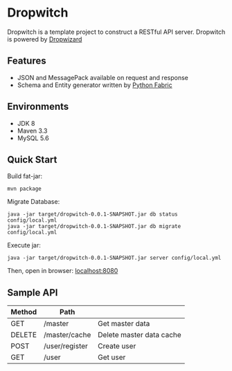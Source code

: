 # Dropwitch

Dropwitch is a template project to construct a RESTful API server.
Dropwitch is powered by [Dropwizard](http://www.dropwizard.io/)


## Features

- JSON and MessagePack available on request and response
- Schema and Entity generator written by [Python Fabric](http://www.fabfile.org/)


## Environments

- JDK 8
- Maven 3.3
- MySQL 5.6


## Quick Start

Build fat-jar:

```
mvn package
```

Migrate Database:

```
java -jar target/dropwitch-0.0.1-SNAPSHOT.jar db status config/local.yml
java -jar target/dropwitch-0.0.1-SNAPSHOT.jar db migrate config/local.yml
```

Execute jar:

```
java -jar target/dropwitch-0.0.1-SNAPSHOT.jar server config/local.yml
```

Then, open in browser: [localhost:8080](http://localhost:8080/)


## Sample API

| Method | Path           |                          |
|--------|----------------|--------------------------|
| GET    | /master        | Get master data          |
| DELETE | /master/cache  | Delete master data cache |
| POST   | /user/register | Create user              |
| GET    | /user          | Get user                 |
